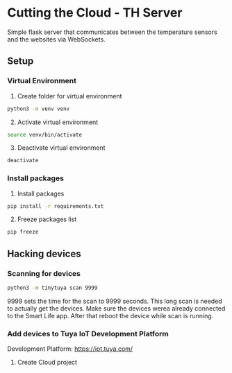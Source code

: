 # Cutting the Cloud - TH Server

Simple flask server that communicates between the temperature sensors and the websites via WebSockets.

## Setup

### Virtual Environment

1. Create folder for virtual environment

```bash
python3 -m venv venv
```

2. Activate virtual environment

```bash
source venv/bin/activate
```

3. Deactivate virtual environment

```bash
deactivate
```

### Install packages

1. Install packages

```bash
pip install -r requirements.txt
```

2. Freeze packages list

```bash
pip freeze
```

## Hacking devices

### Scanning for devices

```bash
python3 -m tinytuya scan 9999
```

9999 sets the time for the scan to 9999 seconds. This long scan is needed to actually get the devices.
Make sure the devices werea already connected to the Smart Life app. After that reboot the device while scan is running.

### Add devices to Tuya IoT Development Platform

Development Platform: https://iot.tuya.com/

1. Create Cloud project
